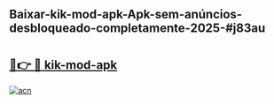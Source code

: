 ## Baixar-kik-mod-apk-Apk-sem-anúncios-desbloqueado-completamente-2025-#j83au

# <h2><a href="https://ainizakaria.my?title=kik-mod-apk&ref=20M">🔗👉 🔴 kik-mod-apk</a></h2>

[![acn](https://github.com/user-attachments/assets/0f9c940e-d8b0-45ae-aac7-cd30a18b3e1c)](https://ainizakaria.my?title=kik-mod-apk&ref=20M)

